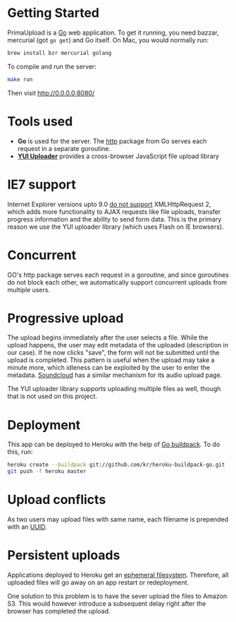 # Getting Started

PrimaUpload is a [Go](http://golang.org/) web application. To get it running, you need bazzar, mercurial (got `go get`) and Go itself. On Mac, you would normally run:

```bash
brew install bzr mercurial golang
```

To compile and run the server:

```bash
make run
```

Then visit http://0.0.0.0:8080/

# Tools used

* **Go** is used for the server. The [http](http://golang.org/pkg/net/http/) package from Go serves each request in a separate goroutine.
* **[YUI Uploader](http://yuilibrary.com/yui/docs/uploader/)** provides a cross-browser JavaScript file upload library

# IE7 support

Internet Explorer versions upto 9.0 [do not support](http://caniuse.com/xhr2) XMLHttpRequest 2, which adds more functionality to AJAX requests like file uploads, transfer progress information and the ability to send form data. This is the primary reason we use the YUI uploader library (which uses Flash on IE browsers).

# Concurrent

GO's http package serves each request in a goroutine, and since goroutines do not block each other, we automatically support concurrent uploads from multiple users.

# Progressive upload

The upload begins immediately after the user selects a file. While the upload happens, the user may edit metadata of the uploaded (description in our case). If he now clicks "save", the form will not be submitted until the upload is completed. This pattern is useful when the upload may take a minute more, which idleness can be exploited by the user to enter the metadata. [Soundcloud](http://soundcloud.com/) has a similar mechanism for its audio upload page.

The YUI uploader library supports uploading multiple files as well, though that is not used on this project.

# Deployment

This app can be deployed to Heroku with the help of [Go buildpack](https://gist.github.com/299535bbf56bf3016cba). To do this, run:

```bash
heroku create --buildpack git://github.com/kr/heroku-buildpack-go.git
git push -f heroku master
```

# Upload conflicts

As two users may upload files with same name, each filename is prepended with an [UUID](http://en.wikipedia.org/wiki/Universally_unique_identifier). 

# Persistent uploads

Applications deployed to Heroku get an [ephemeral filesystem](https://devcenter.heroku.com/articles/dynos#ephemeral-filesystem). Therefore, all uploaded files will go away on an app restart or redeployment.

One solution to this problem is to have the sever upload the files to Amazon S3. This would however introduce a subsequent delay right after the browser has completed the upload. 